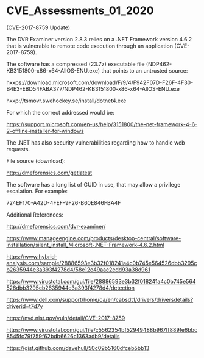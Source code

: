 # CVE_Assessments_01_2020


(CVE-2017-8759 Update)


The DVR Examiner version 2.8.3 relies on a .NET Framework version 4.6.2 that is vulnerable to remote code execution 
through an application (CVE-2017-8759).

The software has a compressed (23.7z) executable file (NDP462-KB3151800-x86-x64-AllOS-ENU.exe) that points to an untrusted 
source:

hxxps://download.microsoft.com/download/F/9/4/F942F07D-F26F-4F30-B4E3-EBD54FABA377/NDP462-KB3151800-x86-x64-AllOS-ENU.exe

hxxp://tsmovr.swehockey.se/install/dotnet4.exe

For which the correct addressed would be:

https://support.microsoft.com/en-us/help/3151800/the-net-framework-4-6-2-offline-installer-for-windows

The .NET has also security vulnerabilities regarding how to handle web requests.



File source (download):

http://dmeforensics.com/getlatest 



The software has a long list of GUID in use, that may allow a privilege escalation. For example:

724EF170-A42D-4FEF-9F26-B60E846FBA4F


Additional References:

http://dmeforensics.com/dvr-examiner/

https://www.manageengine.com/products/desktop-central/software-installation/silent_install_Microsoft-.NET-Framework-4.6.2.html

https://www.hybrid-analysis.com/sample/28886593e3b32f018241a4c0b745e564526dbb3295cb2635944e3a393f4278d4/58e12e49aac2edd93a38d961

https://www.virustotal.com/gui/file/28886593e3b32f018241a4c0b745e564526dbb3295cb2635944e3a393f4278d4/detection

https://www.dell.com/support/home/ca/en/cabsdt1/drivers/driversdetails?driverid=t7d7y

https://nvd.nist.gov/vuln/detail/CVE-2017-8759

https://www.virustotal.com/gui/file/c5562354bf52949488b967ff889fe6bbc8545fc79f759f62bdb6626c1363adb9/details

https://gist.github.com/davehull/50c09b5160dfceb5bb13



